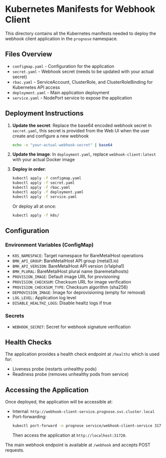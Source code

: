 # Kubernetes Manifests for Webhook Client

This directory contains all the Kubernetes manifests needed to deploy the webhook client application in the `prognose` namespace.

## Files Overview

- `configmap.yaml` - Configuration for the application
- `secret.yaml` - Webhook secret (needs to be updated with your actual secret)
- `rbac.yaml` - ServiceAccount, ClusterRole, and ClusterRoleBinding for Kubernetes API access
- `deployment.yaml` - Main application deployment
- `service.yaml` - NodePort service to expose the application

## Deployment Instructions

1. **Update the secret**: Replace the base64 encoded webhook secret in `secret.yaml`, this secret is provided from the Web UI when the user create and configure a new webhook
   ```bash
   echo -n "your-actual-webhook-secret" | base64
   ```

2. **Update the image**: In `deployment.yaml`, replace `webhook-client:latest` with your actual Docker image

3. **Deploy in order**:
   ```bash
   kubectl apply -f configmap.yaml
   kubectl apply -f secret.yaml
   kubectl apply -f rbac.yaml
   kubectl apply -f deployment.yaml
   kubectl apply -f service.yaml
   ```

   Or deploy all at once:
   ```bash
   kubectl apply -f k8s/
   ```

## Configuration

### Environment Variables (ConfigMap)
- `K8S_NAMESPACE`: Target namespace for BareMetalHost operations
- `BMH_API_GROUP`: BareMetalHost API group (metal3.io)
- `BMH_API_VERSION`: BareMetalHost API version (v1alpha1)
- `BMH_PLURAL`: BareMetalHost plural name (baremetalhosts)
- `PROVISION_IMAGE`: Default image URL for provisioning
- `PROVISION_CHECKSUM`: Checksum URL for image verification
- `PROVISION_CHECKSUM_TYPE`: Checksum algorithm (sha256)
- `DEPROVISION_IMAGE`: Image for deprovisioning (empty for removal)
- `LOG_LEVEL`: Application log level
- `DISABLE_HEALTHZ_LOGS`: Disable healtz logs if true

### Secrets
- `WEBHOOK_SECRET`: Secret for webhook signature verification

## Health Checks

The application provides a health check endpoint at `/healthz` which is used for:
- Liveness probe (restarts unhealthy pods)
- Readiness probe (removes unhealthy pods from service)

## Accessing the Application

Once deployed, the application will be accessible at:
- Internal: `http://webhook-client-service.prognose.svc.cluster.local`
- Port-forwarding:
   ```bash
   kubectl port-forward -n prognose service/webhook-client-service 31720:80
   ```
   Then access the application at `http://localhost:31720`.

The main webhook endpoint is available at `/webhook` and accepts POST requests.
